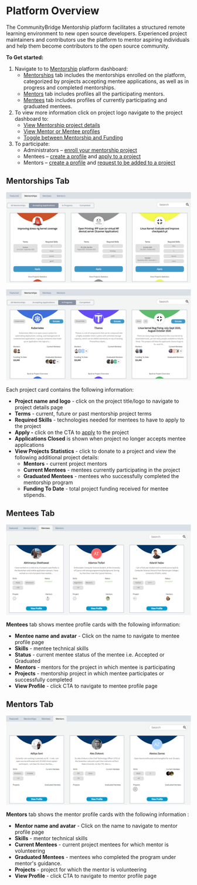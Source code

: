 # Platform Overview

The CommunityBridge Mentorship platform facilitates a structured remote learning environment to new open source developers. Experienced project maintainers and contributors use the platform to mentor aspiring individuals and help them become contributors to the open source community.

**To Get started:**

1. Navigate to to [Mentorship](https://people.communitybridge.org/) platform dashboard:
   * [Mentorships](./#DashboardOverview-Projects) tab includes the mentorships enrolled on the platform, categorized by projects accepting mentee applications, as well as in progress and completed mentorships.
   * [Mentors](./#DashboardOverview-Mentors) tab includes profiles all the participating mentors.
   * [Mentees](../mentees/) tab includes profiles of currently participating and graduated mentees.
2. To view more information click on project logo navigate to the project dashboard to: 
   * [View Mentorship project details](view-projects-details.md)
   * [View Mentor or Mentee profiles](view-a-mentor-or-mentee-profile.md)
   * [Toggle between Mentorship and Funding](../../crowd-funding/dashboard/toggle-between-funding-and-mentorship-for-a-project.md)
3. To participate:
   * Administrators – [enroll your mentorship project](https://app.gitbook.com/@lfdocs/s/docs/communitybridge/mentorship/administrators/enroll-your-project)
   * Mentees – [create a profile](../mentees/become-a-mentee/create-a-mentee-profile.md) and [apply to a project](../mentees/become-a-mentee/apply-to-a-project.md)
   * Mentors – [create a profile](../mentors/become-a-mentor/create-a-mentor-profile.md) and [request to be added to a project](../mentors/become-a-mentor/apply-to-or-remove-your-application-from-a-project.md#apply-to-a-project)

## Mentorships Tab <a id="DashboardOverview-Projects"></a>

![Mentorship Cards - Project Overview](../../../.gitbook/assets/mentorships.png)

![Mentorship Card - Project Statistics](../../../.gitbook/assets/mentorships2.png)

Each project card contains the following information:

* **Project name and logo** - click on the project title/logo to navigate to project details page
* **Terms** - current, future or past mentorship project terms 
* **Required Skills** - technologies needed for mentees to have to apply to the project
* **Apply -** click on the CTA to [apply](../mentees/become-a-mentee/apply-to-a-project.md) to the project
* **Applications Closed** is shown when project no longer accepts mentee applications
* **View Projects Statistics** - click to donate to a project and view the following additional project details:
  * **Mentors** - current project mentors
  * **Current Mentees** - mentees currently participating in the project
  * **Graduated Mentees** - mentees who successfully completed the mentorship program
  * **Funding To Date** - total project funding received for mentee stipends.

## Mentees Tab <a id="DashboardOverview-Mentors"></a>

![Mentees](../../../.gitbook/assets/mentees-cards.png)

**Mentees** tab shows mentee profile cards with the following information: 

* **Mentee name and avatar** - Click on the name to navigate to mentee profile page
* **Skills** - mentee technical skills 
* **Status** - current mentee status of the mentee i.e. Accepted or Graduated
* **Mentors** - mentors for the project in which mentee is participating 
* **Projects** - mentorship project in which mentee participates or successfully completed
* **View Profile** - click CTA to navigate to mentee profile page

## Mentors Tab <a id="DashboardOverview-Mentors"></a>

![Mentors](../../../.gitbook/assets/mentors-cards.png)

**Mentors** tab shows the mentor profile cards with the following information :

* **Mentor name and avatar** - Click on the name to navigate to mentor profile page
* **Skills** - mentor technical skills 
* **Current Mentees** - current project mentees for which mentor is volunteering 
* **Graduated Mentees** - mentees who completed the program under mentor's guidance.
* **Projects** - project for which the mentor is volunteering 
* **View Profile** - click CTA to navigate to mentor profile page

